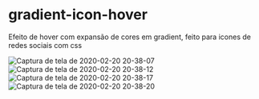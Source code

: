 # gradient-icon-hover
Efeito de hover com expansão de cores em gradient, feito para icones de redes sociais com css


![Captura de tela de 2020-02-20 20-38-07](https://user-images.githubusercontent.com/46541402/74990150-3babf300-5421-11ea-8a4f-1f1da6181b0a.png)
![Captura de tela de 2020-02-20 20-38-12](https://user-images.githubusercontent.com/46541402/74990151-3e0e4d00-5421-11ea-8d5a-0daef3956987.png)
![Captura de tela de 2020-02-20 20-38-17](https://user-images.githubusercontent.com/46541402/74990155-4070a700-5421-11ea-931a-0e20ce1f22ef.png)
![Captura de tela de 2020-02-20 20-38-20](https://user-images.githubusercontent.com/46541402/74990157-423a6a80-5421-11ea-96a5-021e84a8bcc3.png)

